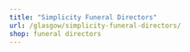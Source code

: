 ```yaml
---
title: "Simplicity Funeral Directors"
url: /glasgow/simplicity-funeral-directors/
shop: funeral directors
---
```

